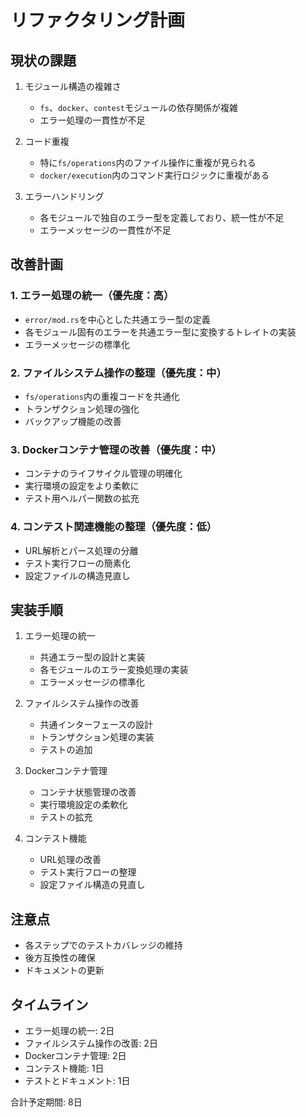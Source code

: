 # リファクタリング計画

## 現状の課題
1. モジュール構造の複雑さ
   - `fs`、`docker`、`contest`モジュールの依存関係が複雑
   - エラー処理の一貫性が不足

2. コード重複
   - 特に`fs/operations`内のファイル操作に重複が見られる
   - `docker/execution`内のコマンド実行ロジックに重複がある

3. エラーハンドリング
   - 各モジュールで独自のエラー型を定義しており、統一性が不足
   - エラーメッセージの一貫性が不足

## 改善計画

### 1. エラー処理の統一（優先度：高）
- `error/mod.rs`を中心とした共通エラー型の定義
- 各モジュール固有のエラーを共通エラー型に変換するトレイトの実装
- エラーメッセージの標準化

### 2. ファイルシステム操作の整理（優先度：中）
- `fs/operations`内の重複コードを共通化
- トランザクション処理の強化
- バックアップ機能の改善

### 3. Dockerコンテナ管理の改善（優先度：中）
- コンテナのライフサイクル管理の明確化
- 実行環境の設定をより柔軟に
- テスト用ヘルパー関数の拡充

### 4. コンテスト関連機能の整理（優先度：低）
- URL解析とパース処理の分離
- テスト実行フローの簡素化
- 設定ファイルの構造見直し

## 実装手順
1. エラー処理の統一
   - 共通エラー型の設計と実装
   - 各モジュールのエラー変換処理の実装
   - エラーメッセージの標準化

2. ファイルシステム操作の改善
   - 共通インターフェースの設計
   - トランザクション処理の実装
   - テストの追加

3. Dockerコンテナ管理
   - コンテナ状態管理の改善
   - 実行環境設定の柔軟化
   - テストの拡充

4. コンテスト機能
   - URL処理の改善
   - テスト実行フローの整理
   - 設定ファイル構造の見直し

## 注意点
- 各ステップでのテストカバレッジの維持
- 後方互換性の確保
- ドキュメントの更新

## タイムライン
- エラー処理の統一: 2日
- ファイルシステム操作の改善: 2日
- Dockerコンテナ管理: 2日
- コンテスト機能: 1日
- テストとドキュメント: 1日

合計予定期間: 8日 